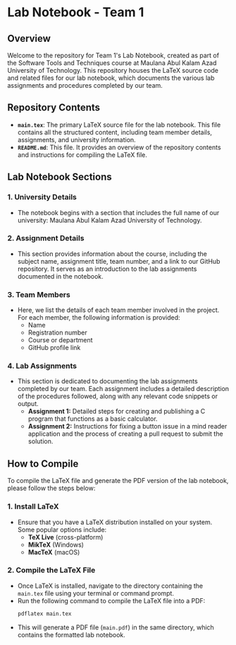 # Lab Notebook - Team 1

## Overview

Welcome to the repository for Team 1's Lab Notebook, created as part of the Software Tools and Techniques course at Maulana Abul Kalam Azad University of Technology. This repository houses the LaTeX source code and related files for our lab notebook, which documents the various lab assignments and procedures completed by our team.

## Repository Contents

- **`main.tex`**: The primary LaTeX source file for the lab notebook. This file contains all the structured content, including team member details, assignments, and university information.
- **`README.md`**: This file. It provides an overview of the repository contents and instructions for compiling the LaTeX file.

## Lab Notebook Sections

### 1. University Details
   - The notebook begins with a section that includes the full name of our university: Maulana Abul Kalam Azad University of Technology.

### 2. Assignment Details
   - This section provides information about the course, including the subject name, assignment title, team number, and a link to our GitHub repository. It serves as an introduction to the lab assignments documented in the notebook.

### 3. Team Members
   - Here, we list the details of each team member involved in the project. For each member, the following information is provided:
     - Name
     - Registration number
     - Course or department
     - GitHub profile link

### 4. Lab Assignments
   - This section is dedicated to documenting the lab assignments completed by our team. Each assignment includes a detailed description of the procedures followed, along with any relevant code snippets or output.
     - **Assignment 1:** Detailed steps for creating and publishing a C program that functions as a basic calculator.
     - **Assignment 2:** Instructions for fixing a button issue in a mind reader application and the process of creating a pull request to submit the solution.

## How to Compile

To compile the LaTeX file and generate the PDF version of the lab notebook, please follow the steps below:

### 1. Install LaTeX
   - Ensure that you have a LaTeX distribution installed on your system. Some popular options include:
     - **TeX Live** (cross-platform)
     - **MikTeX** (Windows)
     - **MacTeX** (macOS)

### 2. Compile the LaTeX File
   - Once LaTeX is installed, navigate to the directory containing the `main.tex` file using your terminal or command prompt.
   - Run the following command to compile the LaTeX file into a PDF:
     ```bash
     pdflatex main.tex
     ```
   - This will generate a PDF file (`main.pdf`) in the same directory, which contains the formatted lab notebook.
